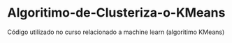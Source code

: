 # Algoritimo-de-Clusteriza-o-KMeans
Código utilizado no curso relacionado a machine learn (algoritimo KMeans)
